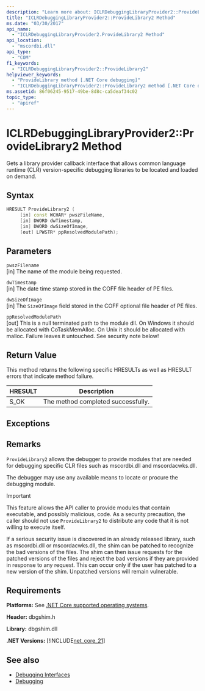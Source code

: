 ```yaml
---
description: "Learn more about: ICLRDebuggingLibraryProvider2::ProvideLibrary2 Method"
title: "ICLRDebuggingLibraryProvider2::ProvideLibrary2 Method"
ms.date: "03/30/2017"
api_name:
  - "ICLRDebuggingLibraryProvider2.ProvideLibrary2 Method"
api_location:
  - "mscordbi.dll"
api_type:
  - "COM"
f1_keywords:
  - "ICLRDebuggingLibraryProvider2::ProvideLibrary2"
helpviewer_keywords:
  - "ProvideLibrary method [.NET Core debugging]"
  - "ICLRDebuggingLibraryProvider2::ProvideLibrary2 method [.NET Core debugging]"
ms.assetid: 86f06245-9517-49be-8d8c-ca5deaf34c02
topic_type:
  - "apiref"
---
```

# ICLRDebuggingLibraryProvider2::ProvideLibrary2 Method

Gets a library provider callback interface that allows common language runtime (CLR) version-specific debugging libraries to be located and loaded on demand.

## Syntax

```cpp
HRESULT ProvideLibrary2 (
     [in] const WCHAR* pwszFileName,
     [in] DWORD dwTimestamp,
     [in] DWORD dwSizeOfImage,
     [out] LPWSTR* ppResolvedModulePath);
```

## Parameters

`pwszFilename` \
[in] The name of the module being requested.

`dwTimestamp` \
[in] The date time stamp stored in the COFF file header of PE files.

`dwSizeOfImage` \
[in] The `SizeOfImage` field stored in the COFF optional file header of PE files.

`ppResolvedModulePath` \
[out] This is a null terminated path to the module dll. On Windows it should be allocated with CoTaskMemAlloc. On Unix it should be allocated with malloc. Failure leaves it untouched. See security note below!

## Return Value

This method returns the following specific HRESULTs as well as HRESULT errors that indicate method failure.

|HRESULT|Description|
|-------------|-----------------|
|S_OK|The method completed successfully.|

## Exceptions

## Remarks

`ProvideLibrary2` allows the debugger to provide modules that are needed for debugging specific CLR files such as mscordbi.dll and mscordacwks.dll.

The debugger may use any available means to locate or procure the debugging module.

> [!IMPORTANT]
> This feature allows the API caller to provide modules that contain executable, and possibly malicious, code. As a security precaution, the caller should not use `ProvideLibrary2` to distribute any code that it is not willing to execute itself.
>
> If a serious security issue is discovered in an already released library, such as mscordbi.dll or mscordacwks.dll, the shim can be patched to recognize the bad versions of the files. The shim can then issue requests for the patched versions of the files and reject the bad versions if they are provided in response to any request. This can occur only if the user has patched to a new version of the shim. Unpatched versions will remain vulnerable.

## Requirements

**Platforms:** See [.NET Core supported operating systems](../../../core/install/windows.md?pivots=os-windows).  
  
**Header:** dbgshim.h  
  
**Library:** dbgshim.dll  
  
**.NET Versions:** [!INCLUDE[net_core_21](../../../../includes/net-core-21-md.md)]

## See also

- [Debugging Interfaces](debugging-interfaces.md)
- [Debugging](index.md)
